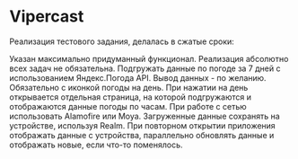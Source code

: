 # Vipercast

Реализация тестового задания, делалась в сжатые сроки:

Указан максимально придуманный функционал. Реализация абсолютно всех задач не обязательна.
Подгружать данные по погоде за 7 дней с использованием Яндекс.Погода API. Вывод данных - по желанию. Обязательно с иконкой погоды на день. При нажатии на день открывается отдельная страница, на которой подгружаются и отображаются данные погоды по часам. При работе с сетью использовать Alamofire или Moya. Загруженные данные сохранять на устройстве, используя Realm. При повторном открытии приложения отображать данные с устройства, параллельно обновлять данные и отображать новые, если что-то поменялось.
